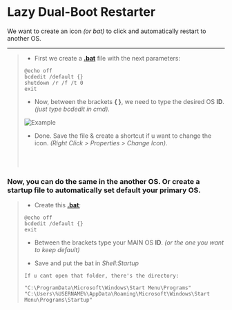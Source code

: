 # Lazy Dual-Boot Restarter
We want to create an icon _(or bat)_ to click and automatically restart to another OS.

---

> - First we create a **[.bat](https://github.com/gzmatte/Dual-Boot/releases/download/1/bat.bat)** file with the next parameters:
>
> ```
> @echo off
> bcdedit /default {}
> shutdown /r /f /t 0
> exit
> ```
>
> - Now, between the brackets **{ }**, we need to type the desired OS **ID**.
> _(just type bcdedit in cmd)._
> 
> ![Example](https://github.com/gzmatte/Dual-Boot/assets/117684932/04b9a821-99e3-4bb7-9242-3cf1bd5aec9d)
>
> - Done. Save the file & create a shortcut if u want to change the icon. _(Right Click > Properties > Change Icon)_.
>
> </br> 
> </br> 
> 
### Now, you can do the same in the another OS. Or create a startup file to automatically set default your primary OS.
>
> - Create this **[.bat](https://github.com/gzmatte/Dual-Boot/releases/download/1/start-bcd.bat)**;
> ```
> @echo off
> bcdedit /default {}
> exit
> ```
> 
> - Between the brackets type your MAIN OS **ID**. _(or the one you want to keep default)_
> 
> - Save and put the bat in _Shell:Startup_
>   
> ```
> If u cant open that folder, there's the directory:
>
> "C:\ProgramData\Microsoft\Windows\Start Menu\Programs"
> "C:\Users\%USERNAME%\AppData\Roaming\Microsoft\Windows\Start Menu\Programs\Startup"
> ```

